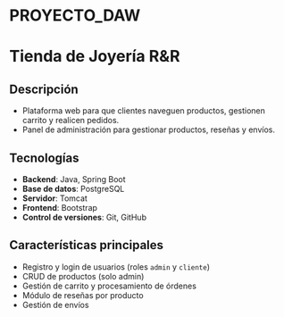 # PROYECTO_DAW
# Tienda de Joyería R&R

## Descripción  
- Plataforma web para que clientes naveguen productos, gestionen carrito y realicen pedidos.  
- Panel de administración para gestionar productos, reseñas y envíos.

## Tecnologías  
- **Backend**: Java, Spring Boot
- **Base de datos**: PostgreSQL  
- **Servidor**: Tomcat
- **Frontend**: Bootstrap
- **Control de versiones**: Git, GitHub  

## Características principales  
- Registro y login de usuarios (roles `admin` y `cliente`)  
- CRUD de productos (solo admin)  
- Gestión de carrito y procesamiento de órdenes  
- Módulo de reseñas por producto  
- Gestión de envíos  
